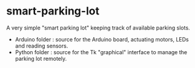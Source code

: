 # smart-parking-lot
A very simple "smart parking lot" keeping track of available parking slots. 

* Arduino folder : source for the Arduino board, actuating motors, LEDs and reading sensors. 
* Python folder : source for the Tk "graphical" interface to manage the parking lot remotely. 
